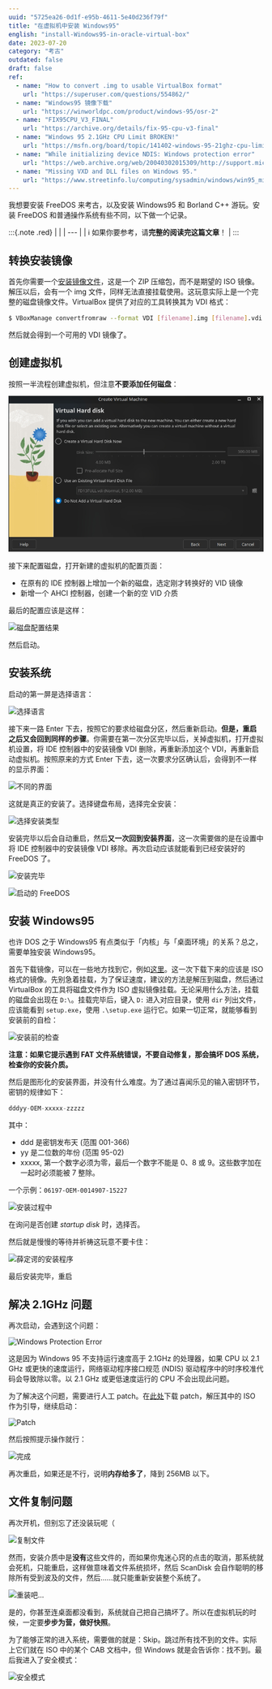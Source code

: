 ```yaml
---
uuid: "5725ea26-0d1f-e95b-4611-5e40d236f79f"
title: "在虚拟机中安装 Windows95"
english: "install-Windows95-in-oracle-virtual-box"
date: 2023-07-20
category: "考古"
outdated: false
draft: false
ref: 
  - name: "How to convert .img to usable VirtualBox format"
    url: "https://superuser.com/questions/554862/"
  - name: "Windows95 镜像下载"
    url: "https://winworldpc.com/product/windows-95/osr-2"
  - name: "FIX95CPU_V3_FINAL"
    url: "https://archive.org/details/fix-95-cpu-v3-final"
  - name: "Windows 95 2.1GHz CPU Limit BROKEN!"
    url: "https://msfn.org/board/topic/141402-windows-95-21ghz-cpu-limit-broken/"
  - name: "While initializing device NDIS: Windows protection error"
    url: "https://web.archive.org/web/20040302015309/http://support.microsoft.com/?id=312108"
  - name: "Missing VXD and DLL files on Windows 95."
    url: "https://www.streetinfo.lu/computing/sysadmin/windows/win95_missing.html"
---
```


我想要安装 FreeDOS 来考古，以及安装 Windows95 和 Borland C++ 游玩。安装 FreeDOS 和普通操作系统有些不同，以下做一个记录。

:::{.note .red}
|     |
| --- |
| ℹ️ 如果你要参考，请**完整的阅读完这篇文章**！ |
:::

## 转换安装镜像

首先你需要一个[安装镜像文件](https://www.ibiblio.org/pub/micro/pc-stuff/freedos/files/distributions/1.3/official/FD13-FullUSB.zip)，这是一个 ZIP 压缩包，而不是期望的 ISO 镜像。
解压以后，会有一个 img 文件，同样无法直接挂载使用。这玩意实际上是一个完整的磁盘镜像文件。VirtualBox 提供了对应的工具转换其为 VDI 格式：

```sh
$ VBoxManage convertfromraw --format VDI [filename].img [filename].vdi
```

然后就会得到一个可用的 VDI 镜像了。

## 创建虚拟机

按照一半流程创建虚拟机，但注意**不要添加任何磁盘**：

![创建虚拟机](./assets/%E5%88%9B%E5%BB%BA%E8%99%9A%E6%8B%9F%E6%9C%BA.jpg)

接下来配置磁盘，打开新建的虚拟机的配置页面：

- 在原有的 IDE 控制器上增加一个新的磁盘，选定刚才转换好的 VID 镜像
- 新增一个 AHCI 控制器，创建一个新的空 VID 介质

最后的配置应该是这样：

![磁盘配置结果](./assets/%E9%85%8D%E7%BD%AE%E7%A3%81%E7%9B%98.png)

然后启动。

## 安装系统

启动的第一屏是选择语言：

![选择语言](./assets/boot1.png)

接下来一路 Enter 下去，按照它的要求给磁盘分区，然后重新启动。**但是，重启之后又会回到同样的步骤**。你需要在第一次分区完毕以后，关掉虚拟机，打开虚拟机设置，将 IDE 控制器中的安装镜像 VDI 删除，再重新添加这个 VDI，再重新启动虚拟机。按照原来的方式 Enter 下去，这一次要求分区确认后，会得到不一样的显示界面：

![不同的界面](./assets/boot2.png)

这就是真正的安装了。选择键盘布局，选择完全安装：

![选择安装类型](./assets/install3.png)

安装完毕以后会自动重启，然后**又一次回到安装界面**，这一次需要做的是在设置中将 IDE 控制器中的安装镜像 VDI 移除。再次启动应该就能看到已经安装好的 FreeDOS 了。

![安装完毕](./assets/ins4.png)

![启动的 FreeDOS](./assets/ok4.png)

## 安装 Windows95

也许 DOS 之于 Windows95 有点类似于「内核」与「桌面环境」的关系？总之，需要单独安装 Windows95。

首先下载镜像，可以在一些地方找到它，例如[这里](https://winworldpc.com/product/windows-95/osr-2)。这一次下载下来的应该是 ISO 格式的镜像。先别急着挂载，为了保证速度，建议的方法是解压到磁盘，然后通过 VirtualBox 的工具将磁盘文件作为 ISO 虚拟镜像挂载。无论采用什么方法，挂载的磁盘会出现在 `D:\`。挂载完毕后，键入 `D:` 进入对应目录，使用 `dir` 列出文件，应该能看到 `setup.exe`，使用 `.\setup.exe` 运行它。如果一切正常，就能够看到安装前的自检：

![安装前的检查](./assets/win95_1.png)

**注意：如果它提示遇到 FAT 文件系统错误，不要自动修复，那会搞坏 DOS 系统，检查你的安装介质。**

然后是图形化的安装界面，并没有什么难度。为了通过喜闻乐见的输入密钥环节，密钥的规律如下：

```go
dddyy-OEM-xxxxx-zzzzz
```

其中：

- ddd 是密钥发布天 (范围 001-366)
- yy 是二位数的年份 (范围 95-02)
- xxxxx, 第一个数字必须为零，最后一个数字不能是 0、8 或 9。这些数字加在一起时必须能被 7 整除。

一个示例：`06197-OEM-0014907-15227`

![安装过程中](./assets/win95_2.png)

在询问是否创建 *startup disk* 时，选择否。

然后就是慢慢的等待并祈祷这玩意不要卡住：

![薛定谔的安装程序](./assets/win95_3.png)

最后安装完毕，重启

## 解决 2.1GHz 问题 

再次启动，会遇到这个问题：

![Windows Protection Error](./assets/win95_5.png)

这是因为 Windows 95 不支持运行速度高于 2.1GHz 的处理器，如果 CPU 以 2.1 GHz 或更快的速度运行，网络驱动程序接口规范 (NDIS) 驱动程序中的时序校准代码会导致除以零。以 2.1 GHz 或更低速度运行的 CPU 不会出现此问题。

为了解决这个问题，需要进行人工 patch。在[此处](https://archive.org/details/fix-95-cpu-v3-final)下载 patch，解压其中的 ISO 作为引导，继续启动：

![Patch](./assets/hspd.png)

然后按照提示操作就行：

![完成](./assets/patchok.png)

再次重启，如果还是不行，说明**内存给多了**，降到 256MB 以下。

## 文件复制问题

再次开机，但别忘了还没装玩呢（

![复制文件](./assets/win95_6.png)

然而，安装介质中是**没有**这些文件的，而如果你鬼迷心窍的点击的取消，那系统就会死机，只能重启，这样做意味着文件系统损坏，然后 ScanDisk 会自作聪明的移除所有受到波及的文件，然后......就只能重新安装整个系统了。

![重装吧...](./assets/badluck.png)

是的，你甚至连桌面都没看到，系统就自己把自己搞坏了。所以在虚拟机玩的时候，一定要**步步为营，做好快照**。

为了能够正常的进入系统，需要做的就是：Skip。跳过所有找不到的文件。实际上它们就在 ISO 中的某个 CAB 文档中，但 Windows 就是会告诉你：找不到。最后我进入了安全模式：

![安全模式](./assets/savemode.png)
